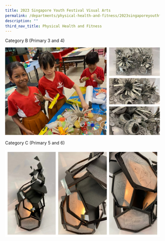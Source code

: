 ```yaml
---
title: 2023 Singapore Youth Festival Visual Arts
permalink: /departments/physical-health-and-fitness/2023singaporeyouthfestivalvisualarts/
description: ""
third_nav_title: Physical Health and Fitness
---
```

Category B (Primary 3 and 4)

![](/images/2023%20pe%20syf%20visual%20art%201.jpg)

Category C (Primary 5 and 6)

![](/images/2023%20pe%20syf%20visual%20art%202.jpg)